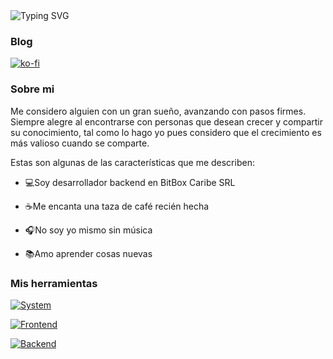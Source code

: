 <img src="https://readme-typing-svg.demolab.com?font=Fira+Code&weight=800&size=25&duration=2000&pause=1&color=FFFFFF&vCenter=true&multiline=true&repeat=false&width=535&height=80&lines=%F0%9F%91%A8%F0%9F%8F%BD%E2%80%8D%F0%9F%92%BBPasa%2C+el+c%C3%B3digo+es+limpio+y+el+caf%C3%A9;siempre+est%C3%A1+listo.%E2%98%95" alt="Typing SVG" />

### Blog

[![ko-fi](https://ko-fi.com/img/githubbutton_sm.svg)](https://ko-fi.com/W7W6Y5HA2)

### Sobre mi

Me considero alguien con un gran sueño, avanzando con pasos firmes. Siempre alegre al encontrarse con personas que desean crecer y compartir su conocimiento, tal como lo hago yo pues considero que el crecimiento es más valioso cuando se comparte.

Estas son algunas de las características que me describen:

- 💻Soy desarrollador backend en BitBox Caribe SRL

- ☕Me encanta una taza de café recién hecha

- 🎧No soy yo mismo sin música

- 📚Amo aprender cosas nuevas

### Mis herramientas
[![System](https://skillicons.dev/icons?i=git,docker,postgresql)](https://skillicons.dev)

[![Frontend](https://skillicons.dev/icons?i=javascript,typescript,angular)](https://skillicons.dev)

[![Backend](https://skillicons.dev/icons?i=php,laravel,nestjs)](https://skillicons.dev)
